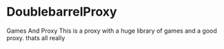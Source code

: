 # DoublebarrelProxy
Games And Proxy
This is a proxy with a huge library of games and a good proxy. thats all really 

